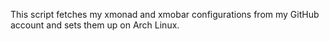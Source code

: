 This script fetches my xmonad and xmobar configurations from my GitHub account and sets them up on Arch Linux.
